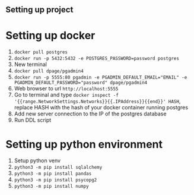 ## Setting up project

# Setting up docker
1. `docker pull postgres`
2. `docker run -p 5432:5432 -e POSTGRES_PASSWORD=password postgres`
3. New terminal
4. `docker pull dpage/pgadmin4`
5. `docker run -p 5555:80 pgadmin -e PGADMIN_DEFAULT_EMAIL="EMAIL" -e PGADMIN_DEFAULT_PASSWORD="password" dpage/pgadmin4`
6. Web browser to url `http://localhost:5555`
7. Go to terminal and type `docker inspect -f '{{range.NetworkSettings.Networks}}{{.IPAddress}}{{end}}' HASH`, replace HASH with the hash of your docker container running postgres
8. Add new server connection to the IP of the postgres database
9. Run DDL script

# Setting up python environment
1. Setup python venv
2. `python3 -m pip install sqlalchemy`
3. `python3 -m pip install pandas`
4. `python3 -m pip install psycopg2`
5. `python3 -m pip install numpy`